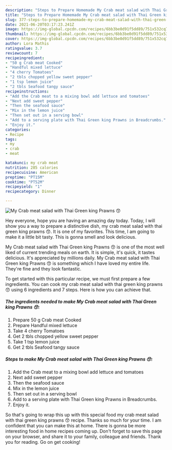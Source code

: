 ```yaml
---
description: "Steps to Prepare Homemade My Crab meat salad with Thai Green king Prawns 😙"
title: "Steps to Prepare Homemade My Crab meat salad with Thai Green king Prawns 😙"
slug: 377-steps-to-prepare-homemade-my-crab-meat-salad-with-thai-green-king-prawns
date: 2021-06-20T03:17:23.241Z
image: https://img-global.cpcdn.com/recipes/6bb3be0d91f5dd89/751x532cq70/my-crab-meat-salad-with-thai-green-king-prawns-😙-recipe-main-photo.jpg
thumbnail: https://img-global.cpcdn.com/recipes/6bb3be0d91f5dd89/751x532cq70/my-crab-meat-salad-with-thai-green-king-prawns-😙-recipe-main-photo.jpg
cover: https://img-global.cpcdn.com/recipes/6bb3be0d91f5dd89/751x532cq70/my-crab-meat-salad-with-thai-green-king-prawns-😙-recipe-main-photo.jpg
author: Lora Mathis
ratingvalue: 3.7
reviewcount: 7
recipeingredient:
- "50 g Crab meat Cooked"
- "Handful mixed lettuce"
- "4 cherry Tomatoes"
- "2 tbls chopped yellow sweet pepper"
- "1 tsp lemon juice"
- "2 tbls Seafood tangy sauce"
recipeinstructions:
- "Add the Crab meat to a mixing bowl add lettuce and tomatoes"
- "Next add sweet pepper"
- "Then the seafood sauce"
- "Mix in the lemon juice"
- "Then set out in a serving bowl"
- "Add to a serving plate with Thai Green king Prawns in Breadcrumbs."
- "Enjoy it."
categories:
- Recipe
tags:
- my
- crab
- meat

katakunci: my crab meat 
nutrition: 285 calories
recipecuisine: American
preptime: "PT15M"
cooktime: "PT52M"
recipeyield: "1"
recipecategory: Dinner

---
```



![My Crab meat salad with Thai Green king Prawns 😙](https://img-global.cpcdn.com/recipes/6bb3be0d91f5dd89/751x532cq70/my-crab-meat-salad-with-thai-green-king-prawns-😙-recipe-main-photo.jpg)

Hey everyone, hope you are having an amazing day today. Today, I will show you a way to prepare a distinctive dish, my crab meat salad with thai green king prawns 😙. It is one of my favorites. This time, I am going to make it a little bit tasty. This is gonna smell and look delicious.

My Crab meat salad with Thai Green king Prawns 😙 is one of the most well liked of current trending meals on earth. It is simple, it's quick, it tastes delicious. It's appreciated by millions daily. My Crab meat salad with Thai Green king Prawns 😙 is something which I have loved my entire life. They're fine and they look fantastic.




To get started with this particular recipe, we must first prepare a few ingredients. You can cook my crab meat salad with thai green king prawns 😙 using 6 ingredients and 7 steps. Here is how you can achieve that.

<!--inarticleads1-->

##### The ingredients needed to make My Crab meat salad with Thai Green king Prawns 😙:

1. Prepare 50 g Crab meat Cooked
1. Prepare Handful mixed lettuce
1. Take 4 cherry Tomatoes
1. Get 2 tbls chopped yellow sweet pepper
1. Take 1 tsp lemon juice
1. Get 2 tbls Seafood tangy sauce




<!--inarticleads2-->

##### Steps to make My Crab meat salad with Thai Green king Prawns 😙:

1. Add the Crab meat to a mixing bowl add lettuce and tomatoes
1. Next add sweet pepper
1. Then the seafood sauce
1. Mix in the lemon juice
1. Then set out in a serving bowl
1. Add to a serving plate with Thai Green king Prawns in Breadcrumbs.
1. Enjoy it.




So that's going to wrap this up with this special food my crab meat salad with thai green king prawns 😙 recipe. Thanks so much for your time. I am confident that you can make this at home. There is gonna be more interesting food in home recipes coming up. Don't forget to save this page on your browser, and share it to your family, colleague and friends. Thank you for reading. Go on get cooking!
